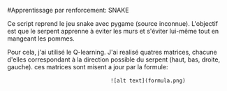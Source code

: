 #Apprentissage par renforcement: SNAKE

Ce script reprend le jeu snake avec pygame (source inconnue).
L'objectif est que le serpent apprenne à eviter les murs et s'éviter lui-même tout en mangeant les pommes.

Pour cela, j'ai utilisé le Q-learning.
J'ai realisé quatres matrices, chacune d'elles correspondant à la direction possible du serpent (haut, bas, droite, gauche).
ces matrices sont misent a jour par la formule:
                    
                                     ![alt text](formula.png)
                                     